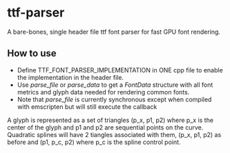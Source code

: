 # ttf-parser
A bare-bones, single header file ttf font parser for fast GPU font rendering.

## How to use
* Define TTF_FONT_PARSER_IMPLEMENTATION in ONE cpp file to enable the implementation in the header file.  
* Use *parse_file* or *parse_data* to get a *FontData* structure with all font metrics and glyph data needed for rendering common fonts.
* Note that *parse_file* is currently synchronous except when compiled with emscripten but will still execute the callback

A glyph is represented as a set of triangles (p_x, p1, p2) where p_x is the center of the glyph and
p1 and p2 are sequential points on the curve. Quadratic splines will have 2 tiangles associated with them,
(p_x, p1, p2) as before and (p1, p_c, p2) where p_c is the spline control point.
